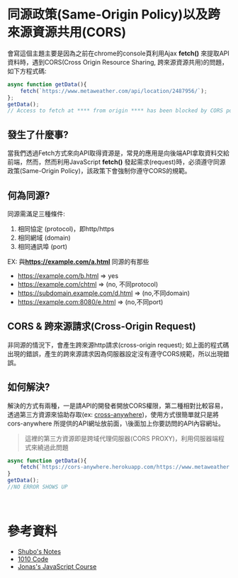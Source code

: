 # 同源政策(Same-Origin Policy)以及跨來源資源共用(CORS)

會寫這個主題主要是因為之前在chrome的console頁利用Ajax **fetch()** 來提取API資料時，遇到CORS(Cross Origin Resource Sharing, 跨來源資源共用)的問題，如下方程式碼:

```js
async function getData(){
    fetch(`https://www.metaweather.com/api/location/2487956/`);
};
getData();
// Access to fetch at **** from origin **** has been blocked by CORS policy.....
```

## 發生了什麼事?
當我們透過Fetch方式來向API取得資源是，常見的應用是向後端API拿取資料交給前端，然而，然而利用JavaScript **fetch()** 發起需求(request)時，必須遵守同源政策(Same-Origin Policy)，該政策下會強制你遵守CORS的規範。

## 何為同源?
同源需滿足三種條件:
1. 相同協定 (protocol)，即http/https
2. 相同網域 (domain)
3. 相同通訊埠 (port)

EX: 與**https://example.com/a.html** 同源的有那些

* https://example.com/b.html => yes
* https://example.com/chtml => (no, 不同protocol)
* https://subdomain.example.com/d.html => (no,不同domain)
* https://example.com:8080/e.html => (no,不同port)

## CORS & 跨來源請求(Cross-Origin Request)
非同源的情況下，會產生跨來源http請求(cross-origin request); 如上面的程式碼出現的錯誤，產生的跨來源請求因為伺服器設定沒有遵守CORS規範，所以出現錯誤。

## 如何解決?

解決的方式有兩種，一是請API的開發者開放CORS權限，第二種相對比較容易，透過第三方資源來協助存取(ex: [cross-anywhere](https://github.com/Rob--W/cors-anywhere/))，使用方式很簡單就只是將 cors-anywhere 所提供的API網址放前面，\後面加上你要訪問的API內容網址。

>這裡的第三方資源即是跨域代理伺服器(CORS PROXY)，利用伺服器端程式來繞過此問題
```js
async function getData(){
    fetch(`https://cors-anywhere.herokuapp.com/https://www.metaweather.com/api/location/2487956/`);
}
getData();
//NO ERROR SHOWS UP
```

<br>

# 參考資料
* [Shubo's Notes](https://shubo.io/what-is-cors/)
* [1010 Code](https://andy6804tw.github.io/2017/12/27/middleware-tutorial/#%E8%B7%A8%E4%BE%86%E6%BA%90%E8%B3%87%E6%BA%90%E5%85%B1%E4%BA%AB-cors)
* [Jonas's JavaScript Course](https://www.udemy.com/course/the-complete-javascript-course/)

